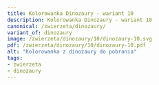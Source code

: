 ```yaml
---
title: Kolorowanka Dinozaury - wariant 10
description: Kolorowanka Dinozaury - wariant 10
canonical: /zwierzeta/dinozaury/
variant_of: dinozaury
image: /zwierzeta/dinozaury/10/dinozaury-10.svg
pdf: /zwierzeta/dinozaury/10/dinozaury-10.pdf
alt: "Kolorowanka z dinozaury do pobrania"
tags:
- zwierzeta
- dinozaury
---
```

